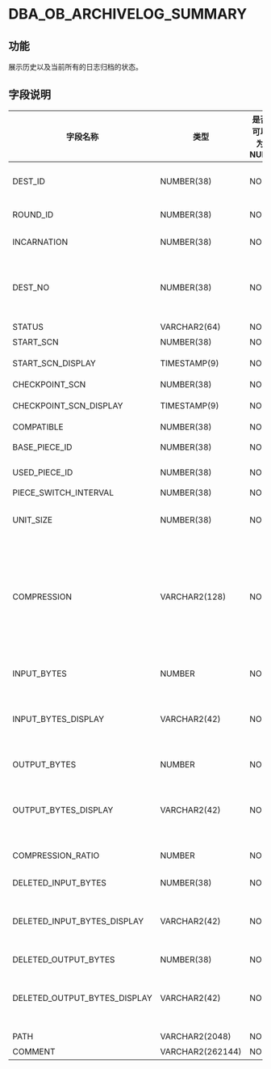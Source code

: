# DBA_OB_ARCHIVELOG_SUMMARY

## 功能
展示历史以及当前所有的日志归档的状态。
## 字段说明

| 字段名称 | 类型 | 是否可以为 NULL | 描述 |
| --- | --- | --- | --- |
| DEST_ID | NUMBER(38) | NO | 路径编号，系统对于每一个设置的路径都会分配一个唯一 ID |
| ROUND_ID | NUMBER(38) | NO | 用于标识第几轮完整的 Clog 备份数据流 |
| INCARNATION | NUMBER(38) | NO | 表示 Flashback Database 后的第几次分身 |
| DEST_NO | NUMBER(38) | NO | 标识 log_archive_dest_n，例如：log_archive_dest 的 dest_no 是 0，log_archive_dest_1 的 dest_no 是 1 等 |
| STATUS | VARCHAR2(64) | NO | 备份任务的状态 |
| START_SCN | NUMBER(38) | NO | 开始备份位点 |
| START_SCN_DISPLAY | TIMESTAMP(9) | NO | 将 START_SCN 转换成时间单位之后的展示 |
| CHECKPOINT_SCN | NUMBER(38) | NO | 当前归档位点 |
| CHECKPOINT_SCN_DISPLAY | TIMESTAMP(9) | NO | 将 CHECKPOINT_SCN 转换成时间单位之后的展示 |
| COMPATIBLE | NUMBER(38) | NO | 兼容性版本 |
| BASE_PIECE_ID | NUMBER(38) | NO | 该轮 Round 的首个 PIECE ID |
| USED_PIECE_ID | NUMBER(38) | NO | 该轮 Round 已使用的 PIECE ID |
| PIECE_SWITCH_INTERVAL | NUMBER(38) | NO | Piece 切换周日 |
| UNIT_SIZE   | NUMBER(38)     | NO   | 日志归档数据单次压缩或加密的日志块大小，当前暂不支持该字段 |
| COMPRESSION | VARCHAR2(128)  | NO   |  压缩算法：<ul><li> none: 表示不压缩 </li><li> lz4_1.0：表示使用压缩算法 lz4_1.0 </li><li>zstd_1.3.8：表示使用压缩算法 zstd_1.3.8</li></ul></br>当前暂不支持该字段    ||
| INPUT_BYTES | NUMBER | NO | 读取的数据量<br>OceanBase 数据库暂不支持该字段 |
| INPUT_BYTES_DISPLAY | VARCHAR2(42) | NO | 带单位的读取数据量，例如：798.01 M 或 5.25 G<br>OceanBase 数据库暂不支持该字段 |
| OUTPUT_BYTES | NUMBER | NO | 输出的数据量<br>OceanBase 数据库暂不支持该字段 |
| OUTPUT_BYTES_DISPLAY | VARCHAR2(42) | NO | 带单位的输出数据量，例如：798.01 M 或 5.25 G<br>OceanBase 数据库暂不支持该字段 |
| COMPRESSION_RATIO | NUMBER | NO | 压缩率<br>OceanBase 数据库暂不支持该字段 |
| DELETED_INPUT_BYTES | NUMBER(38) | NO | 删除的原始数据量 |
| DELETED_INPUT_BYTES_DISPLAY | VARCHAR2(42) | NO | 对 DELETED_INPUT_BYTES 单位转换之后的展示，单位为 MB 、GB、TB 和 PB 中的一种 |
| DELETED_OUTPUT_BYTES | NUMBER(38) | NO | 删除的有效数据量 |
| DELETED_OUTPUT_BYTES_DISPLAY | VARCHAR2(42) | NO | 对 DELETED_OUTPUT_BYTES 单位转换之后的展示，单位为 MB 、GB、TB 和 PB 中的一种 |
| PATH | VARCHAR2(2048) | NO | 归档路径 |
| COMMENT | VARCHAR2(262144) | NO | 展示错误提示信息 |
